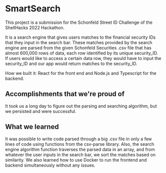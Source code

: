 # SmartSearch

This project is a submission for the Schonfeld Street ID Challenge of the ShellHacks 2022 Hackathon. 

It is a search engine that gives users matches to the financial security IDs that they input in the search bar. These matches provided by the 
search engine are parsed from the given Schonfeld Securities .csv file that has almost 600,000 rows of data, each row identified by its unique 
security_ID. If users would like to access a certain data row, they would have to input the security_ID and our app would return matches to 
the security_ID. 


How we built it:
React for the front end and Node.js and Typescript for the backend.


## Accomplishments that we're proud of
It took us a long day to figure out the parsing and searching algorithm, but we persisted and were successful. 

## What we learned
It was possible to write code parsed through a big .csv file in only a few lines of code using functions from the csv-parse library. 
Also, the search engine algorithm function traverses the parsed data in an array, and from whatever the user inputs in the search bar, 
we sort the matches based on similarity. We also learned how to use Docker to run the frontend and backend simultaneously without any issues. 
